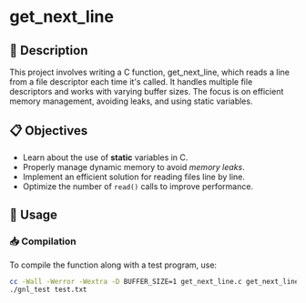 # get_next_line

## 📌 Description

This project involves writing a C function, get_next_line, which reads a line from a file descriptor each time it's called. It handles multiple file descriptors and works with varying buffer sizes. The focus is on efficient memory management, avoiding leaks, and using static variables.

## 📋 Objectives

- Learn about the use of **static** variables in C.
- Properly manage dynamic memory to avoid *memory leaks*.
- Implement an efficient solution for reading files line by line.
- Optimize the number of `read()` calls to improve performance.

## 🚀 Usage

### 📥 Compilation

To compile the function along with a test program, use:

```sh
cc -Wall -Werror -Wextra -D BUFFER_SIZE=1 get_next_line.c get_next_line_utils.c main.c -o gnl_test
./gnl_test test.txt
```
